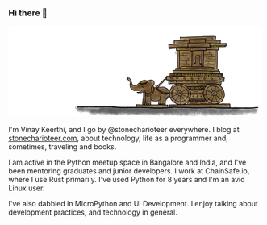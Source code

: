 ### Hi there 👋

![Logo](stonecharioteer.png)

I'm Vinay Keerthi, and I go by @stonecharioteer everywhere. I blog at
[stonecharioteer.com](https://stonecharioteer.com), about technology, life as a
programmer and, sometimes, traveling and books.

I am active in the Python meetup space in Bangalore and India, and I've been
mentoring graduates and junior developers. I work at ChainSafe.io, where I use Rust primarily.
I've used Python for 8 years and I'm an avid Linux user.

I've also dabbled in MicroPython and UI Development. I enjoy talking about
development practices, and technology in general.

<!--
**stonecharioteer/stonecharioteer** is a ✨ _special_ ✨ repository because its `README.md` (this file) appears on your GitHub profile.

Here are some ideas to get you started:

- 🔭 I’m currently working on ...
- 🌱 I’m currently learning ...
- 👯 I’m looking to collaborate on ...
- 🤔 I’m looking for help with ...
- 💬 Ask me about ...
- 📫 How to reach me: ...
- 😄 Pronouns: ...
- ⚡ Fun fact: ...
-->

